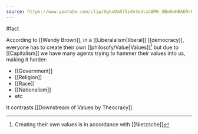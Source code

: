 ```yaml
---
source: https://www.youtube.com/clip/UgkxUmA75idv3eJcaiBMK_GBw0wH8AKRrUco
---
```


#fact

According to [[Wendy Brown]], in a [[Liberalalism|liberal]] [[democracy]], everyone has to create their own [[philosofy/Value|Values]][^1] but due to [[Capitalism]] we have many agents trying to hammer their values into us, making it harder:

- [[Government]]
- [[Religion]]
- [[Race]]
- [[Nationalism]]
- etc

It contrasts [[Downstream of Values by Theocracy]]

[^1]: Creating their own values is in accordance with [[Nietzsche]]
